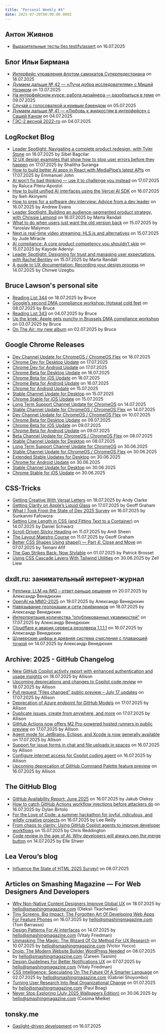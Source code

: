```yaml
---
title: "Personal Weekly #4"
date: 2025-07-20T00:00:00.000Z
---
```


## Антон Жиянов

- [Выразительные тесты без testify/assert](https://antonz.ru/do-not-testify/) on 16.07.2025

## Блог Ильи Бирмана

- [Интерфейс управления флотом самокатов Суперпедестриана](https://ilyabirman.ru/meanwhile/all/superpedestrian/) on 18.07.2025
- [Думаем дальше № 42 — «Лучи добра исследователям» c Мишей Нозиком](https://ilyabirman.ru/meanwhile/all/think-on-42/) on 13.07.2025
- [На интерфейсном курсе: работа дизайнера — разобраться в теме](https://ilyabirman.ru/meanwhile/all/ui-course-frag-175/) on 09.07.2025
- [Случай с голосовалкой и кривым бэкендом](https://ilyabirman.ru/meanwhile/all/sluchay-s-golosovalkoy-i-krivym-bekendom/) on 05.07.2025
- [Думаем дальше № 41 — «Любовь к жидкостям в интерфейсе» c Сашей Каном](https://ilyabirman.ru/meanwhile/all/think-on-41/) on 04.07.2025
- [ГЭС-2 весной 2022-го](https://ilyabirman.ru/meanwhile/all/moscow-ges-2/) on 04.07.2025

## LogRocket Blog

- [Leader Spotlight: Navigating a complete product redesign, with Tyler Stone](https://blog.logrocket.com/product-management/leader-spotlight-tyler-stone/) on 18.07.2025 by Sibel Bagcilar
- [12 UX design examples that show how to stop user errors before they happen](https://blog.logrocket.com/ux-design/ux-error-prevention-examples/) on 17.07.2025 by Shalitha Suranga
- [How to build better AI apps in React with MediaPipe’s latest APIs](https://blog.logrocket.com/build-ai-react-mediapipe/) on 17.07.2025 by Emmanuel John
- [AI won’t fix bad thinking — use it to challenge you instead](https://blog.logrocket.com/product-management/ai-wont-fix-bad-thinking-use-it-to-challenge-you-instead/) on 17.07.2025 by Raluca Piteiu-Apostol
- [How to build unified AI interfaces using the Vercel AI SDK](https://blog.logrocket.com/unified-ai-interfaces-vercel-sdk/) on 16.07.2025 by Ikeh Akinyemi
- [How to prep for a software dev interview: Advice from a dev leader](https://blog.logrocket.com/prep-for-software-dev-interview/) on 16.07.2025 by Andrew Evans
- [Leader Spotlight: Building an audience-segmented product strategy, with Chrissie Lamond](https://blog.logrocket.com/product-management/leader-spotlight-chrissie-lamond/) on 16.07.2025 by Marta Randall
- [What to do when users just want the old version back](https://blog.logrocket.com/ux-design/handling-user-resistance-ux/) on 15.07.2025 by Yaroslav Malymon
- [Next.js real-time video streaming: HLS.js and alternatives](https://blog.logrocket.com/next-js-real-time-video-streaming-hls-js-alternatives/) on 15.07.2025 by Jude Miracle
- [AI compliance: A core product competency you shouldn’t skip](https://blog.logrocket.com/product-management/ai-compliance-core-product-competency-you-shouldnt-skip/) on 15.07.2025 by Kayode Adeniyi
- [Leader Spotlight: Designing for trust and managing user expectations, with Rachel Bentley](https://blog.logrocket.com/product-management/leader-spotlight-rachel-bentley/) on 15.07.2025 by Marta Randall
- [A guide to UX documentation: Recording your design process](https://blog.logrocket.com/ux-design/ux-documentation-guide-best-practices-template/) on 14.07.2025 by Chinwe Uzegbu

## Bruce Lawson's  personal site

- [Reading List 344](https://brucelawson.co.uk/2025/reading-list-344/) on 18.07.2025 by Bruce
- [Google’s second DMA compliance workshop: Hotseat cold feet](https://brucelawson.co.uk/2025/googles-second-dma-compliance-workshop/) on 08.07.2025 by Bruce
- [Reading List 343](https://brucelawson.co.uk/2025/reading-list-343/) on 04.07.2025 by Bruce
- [Up the kriek: Apple gets punchy in Brussels DMA compliance workshop](https://brucelawson.co.uk/2025/up-the-kriek-apple-gets-punchy-in-brussels-dma-compliance-workshop/) on 03.07.2025 by Bruce
- [On The Air: my new album](https://brucelawson.co.uk/2025/on-the-air-my-new-album/) on 02.07.2025 by Bruce

## Google Chrome Releases

- [Dev Channel Update for ChromeOS / ChromeOS Flex](http://chromereleases.googleblog.com/2025/07/dev-channel-update-for-chromeos_17.html) on 18.07.2025
- [Chrome Dev for Desktop Update](http://chromereleases.googleblog.com/2025/07/chrome-dev-for-desktop-update.html) on 17.07.2025
- [Chrome Dev for Android Update](http://chromereleases.googleblog.com/2025/07/chrome-dev-for-android-update.html) on 17.07.2025
- [Chrome Beta for Desktop Update](http://chromereleases.googleblog.com/2025/07/chrome-beta-for-desktop-update_16.html) on 16.07.2025
- [Chrome Beta for iOS Update](http://chromereleases.googleblog.com/2025/07/chrome-beta-for-ios-update_16.html) on 16.07.2025
- [Chrome Beta for Android Update](http://chromereleases.googleblog.com/2025/07/chrome-beta-for-android-update_16.html) on 16.07.2025
- [Chrome for Android Update](http://chromereleases.googleblog.com/2025/07/chrome-for-android-update.html) on 15.07.2025
- [Stable Channel Update for Desktop](http://chromereleases.googleblog.com/2025/07/stable-channel-update-for-desktop_15.html) on 15.07.2025
- [Chrome Stable for iOS Update](http://chromereleases.googleblog.com/2025/07/chrome-stable-for-ios-update.html) on 15.07.2025
- [Long Term Support Channel Update for ChromeOS](http://chromereleases.googleblog.com/2025/07/long-term-support-channel-update-for.html) on 14.07.2025
- [Stable Channel Update for ChromeOS / ChromeOS Flex](http://chromereleases.googleblog.com/2025/07/stable-channel-update-for-chromeos.html) on 14.07.2025
- [Dev Channel Update for ChromeOS / ChromeOS Flex](http://chromereleases.googleblog.com/2025/07/dev-channel-update-for-chromeos.html) on 10.07.2025
- [Chrome Beta for Desktop Update](http://chromereleases.googleblog.com/2025/07/chrome-beta-for-desktop-update.html) on 09.07.2025
- [Chrome Beta for iOS Update](http://chromereleases.googleblog.com/2025/07/chrome-beta-for-ios-update.html) on 09.07.2025
- [Chrome Beta for Android Update](http://chromereleases.googleblog.com/2025/07/chrome-beta-for-android-update.html) on 09.07.2025
- [Beta Channel Update for ChromeOS / ChromeOS Flex](http://chromereleases.googleblog.com/2025/07/beta-channel-update-for-chromeos.html) on 08.07.2025
- [Stable Channel Update for Desktop](http://chromereleases.googleblog.com/2025/07/stable-channel-update-for-desktop.html) on 08.07.2025
- [Long Term Support Channel Update for ChromeOS](http://chromereleases.googleblog.com/2025/06/long-term-support-channel-update-for_30.html) on 30.06.2025
- [Stable Channel Update for ChromeOS / ChromeOS Flex](http://chromereleases.googleblog.com/2025/06/stable-channel-update-for-chromeos_30.html) on 30.06.2025
- [Extended Stable Updates for Desktop](http://chromereleases.googleblog.com/2025/06/extended-stable-updates-for-desktop_30.html) on 30.06.2025
- [Chrome for Android Update](http://chromereleases.googleblog.com/2025/06/chrome-for-android-update_30.html) on 30.06.2025
- [Stable Channel Update for Desktop](http://chromereleases.googleblog.com/2025/06/stable-channel-update-for-desktop_30.html) on 30.06.2025
- [Chrome Stable for iOS Update](http://chromereleases.googleblog.com/2025/06/chrome-stable-for-ios-update_30.html) on 30.06.2025

## CSS-Tricks

- [Getting Creative With Versal Letters](https://css-tricks.com/getting-creative-with-versal-letters/) on 18.07.2025 by Andy Clarke
- [Getting Clarity on Apple’s Liquid Glass](https://css-tricks.com/getting-clarity-on-apples-liquid-glass/) on 17.07.2025 by Geoff Graham
- [What I Took From the State of Dev 2025 Survey](https://css-tricks.com/what-i-took-from-the-state-of-dev-2025-survey/) on 16.07.2025 by Sunkanmi Fafowora
- [Setting Line Length in CSS (and Fitting Text to a Container)](https://css-tricks.com/setting-line-length-in-css-and-fitting-text-to-a-container/) on 14.07.2025 by Daniel Schwarz
- [Scroll-Driven Sticky Heading](https://css-tricks.com/scroll-driven-sticky-heading/) on 11.07.2025 by Amit Sheen
- [The Layout Maestro Course](https://css-tricks.com/the-layout-maestro-course/) on 11.07.2025 by Geoff Graham
- [Better CSS Shapes Using shape() — Part 4: Close and Move](https://css-tricks.com/better-css-shapes-using-shape-part-4-close-and-move/) on 07.07.2025 by Temani Afif
- [The Gap Strikes Back: Now Stylable](https://css-tricks.com/the-gap-strikes-back-now-stylable/) on 01.07.2025 by Patrick Brosset
- [Using CSS Cascade Layers With Tailwind Utilities](https://css-tricks.com/using-css-cascade-layers-with-tailwind-utilities/) on 30.06.2025 by Zell Liew

## dxdt.ru: занимательный интернет-журнал

- [Реплика: LLM на IMO – ответ раньше решения](https://dxdt.ru/2025/07/20/16006/) on 20.07.2025 by Александр Венедюхин
- [OpenAI на ММО-2025](https://dxdt.ru/2025/07/19/15989/) on 19.07.2025 by Александр Венедюхин
- [Навязывание геолокации и сети приёмников](https://dxdt.ru/2025/07/18/15975/) on 18.07.2025 by Александр Венедюхин
- [Интерпретация количества “опубликованных уязвимостей”](https://dxdt.ru/2025/07/17/15954/) on 17.07.2025 by Александр Венедюхин
- [Cloudflare и авария сервиса резолвера 1.1.1.1](https://dxdt.ru/2025/07/16/15947/) on 16.07.2025 by Александр Венедюхин
- [Шумерские цифры и древняя система счисления с плавающей точкой](https://dxdt.ru/2025/07/14/15921/) on 14.07.2025 by Александр Венедюхин

## Archive: 2025 - GitHub Changelog

- [New GitHub Copilot activity report with enhanced authentication and usage insights](https://github.blog/changelog/2025-07-18-new-github-copilot-activity-report-with-enhanced-authentication-and-usage-insights) on 18.07.2025 by Allison
- [Upcoming deprecations and changes to Copilot code review](https://github.blog/changelog/2025-07-18-upcoming-deprecations-and-changes-to-copilot-code-review) on 18.07.2025 by Allison
- [Pull request “Files changed” public preview – July 17 updates](https://github.blog/changelog/2025-07-17-pull-request-files-changed-public-preview-experience-july-17-updates) on 17.07.2025 by Allison
- [Deprecation of Azure endpoint for GitHub Models](https://github.blog/changelog/2025-07-17-deprecation-of-azure-endpoint-for-github-models) on 17.07.2025 by Allison
- [Duplicate issues, create from anywhere, and more](https://github.blog/changelog/2025-07-17-duplicate-issues-create-from-anywhere-and-more) on 17.07.2025 by Allison
- [GitHub Actions now offers M2 Pro-powered hosted runners in public preview](https://github.blog/changelog/2025-07-16-github-actions-now-offers-m2-pro-powered-hosted-runners-in-public-preview) on 17.07.2025 by Allison
- [Agent mode for JetBrains, Eclipse, and Xcode is now generally available](https://github.blog/changelog/2025-07-16-agent-mode-for-jetbrains-eclipse-and-xcode-is-now-generally-available) on 17.07.2025 by Allison
- [Support for issue forms in chat and file uploads in spaces](https://github.blog/changelog/2025-07-16-support-for-issue-forms-in-chat-and-file-uploads-in-spaces) on 16.07.2025 by Allison
- [Configure internet access for Copilot coding agent](https://github.blog/changelog/2025-07-15-configure-internet-access-for-copilot-coding-agent) on 16.07.2025 by Allison
- [Upcoming deprecation of GitHub Command Palette feature preview](https://github.blog/changelog/2025-07-15-upcoming-deprecation-of-github-command-palette-feature-preview) on 16.07.2025 by Allison

## The GitHub Blog

- [GitHub Availability Report: June 2025](https://github.blog/news-insights/company-news/github-availability-report-june-2025/) on 16.07.2025 by Jakub Oleksy
- [How to catch GitHub Actions workflow injections before attackers do](https://github.blog/security/vulnerability-research/how-to-catch-github-actions-workflow-injections-before-attackers-do/) on 16.07.2025 by Dylan Birtolo
- [For the Love of Code: a summer hackathon for joyful, ridiculous, and wildly creative projects](https://github.blog/open-source/for-the-love-of-code-2025/) on 16.07.2025 by Lee Reilly
- [From chaos to clarity: Using GitHub Copilot agents to improve developer workflows](https://github.blog/ai-and-ml/github-copilot/from-chaos-to-clarity-using-github-copilot-agents-to-improve-developer-workflows/) on 15.07.2025 by Chris Reddington
- [Code review in the age of AI: Why developers will always own the merge button](https://github.blog/ai-and-ml/generative-ai/code-review-in-the-age-of-ai-why-developers-will-always-own-the-merge-button/) on 14.07.2025 by Elle Shwer

## Lea Verou’s blog

- [Influence the State of HTML 2025 Survey!](https://lea.verou.me/blog/2025/design-state-of-html/) on 08.07.2025

## Articles on Smashing Magazine — For Web Designers And Developers

- [Why Non-Native Content Designers Improve Global UX](https://smashingmagazine.com/2025/07/why-non-native-content-designers-improve-global-ux/) on 18.07.2025 by hello@smashingmagazine.com (Oleksii Tkachenko)
- [Tiny Screens, Big Impact: The Forgotten Art Of Developing Web Apps For Feature Phones](https://smashingmagazine.com/2025/07/tiny-screens-big-impact-developing-web-apps-feature-phones/) on 16.07.2025 by hello@smashingmagazine.com (Tom Barrasso)
- [Design Patterns For AI Interfaces](https://smashingmagazine.com/2025/07/design-patterns-ai-interfaces/) on 14.07.2025 by hello@smashingmagazine.com (Vitaly Friedman)
- [Unmasking The Magic: The Wizard Of Oz Method For UX Research](https://smashingmagazine.com/2025/07/unmasking-magic-wizard-oz-method-ux-research/) on 10.07.2025 by hello@smashingmagazine.com (Victor Yocco)
- [Droip: The Modern Website Builder WordPress Needed](https://smashingmagazine.com/2025/07/modern-website-builder-wordpress-droip/) on 08.07.2025 by hello@smashingmagazine.com (Zareen Tasnim)
- [Design Guidelines For Better Notifications UX](https://smashingmagazine.com/2025/07/design-guidelines-better-notifications-ux/) on 07.07.2025 by hello@smashingmagazine.com (Vitaly Friedman)
- [CSS Intelligence: Speculating On The Future Of A Smarter Language](https://smashingmagazine.com/2025/07/css-intelligence-speculating-future-smarter-language/) on 02.07.2025 by hello@smashingmagazine.com (Gabriel Shoyombo)
- [Turning User Research Into Real Organizational Change](https://smashingmagazine.com/2025/07/turning-user-research-into-organizational-change/) on 01.07.2025 by hello@smashingmagazine.com (Paul Boag)
- [Never Stop Exploring (July 2025 Wallpapers Edition)](https://smashingmagazine.com/2025/06/desktop-wallpaper-calendars-july-2025/) on 30.06.2025 by hello@smashingmagazine.com (Cosima Mielke)

## tonsky.me

- [Gaslight-driven development](https://tonsky.me/blog/gaslight-driven-development/) on 16.07.2025
